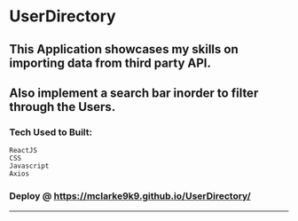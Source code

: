 # UserDirectory

## This Application showcases my skills on importing data from third party API.
## Also implement a search bar inorder to filter through the Users.

### Tech Used to Built:
    ReactJS
    CSS
    Javascript
    Axios
    
### Deploy @ https://mclarke9k9.github.io/UserDirectory/

---------------------------
